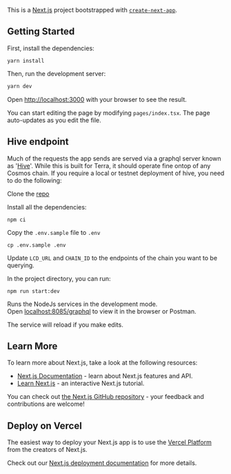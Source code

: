 This is a [Next.js](https://nextjs.org/) project bootstrapped with [`create-next-app`](https://github.com/vercel/next.js/tree/canary/packages/create-next-app).

## Getting Started

First, install the dependencies:

```
yarn install
```
Then, run the development server:

```bash
yarn dev
```

Open [http://localhost:3000](http://localhost:3000) with your browser to see the result.

You can start editing the page by modifying `pages/index.tsx`. The page auto-updates as you edit the file.

## Hive endpoint

Much of the requests the app sends are served via a graphql server known as '[Hive](https://github.com/terra-money/hive-graph)'. While this is built for Terra, it should operate fine ontop of any Cosmos chain. If you require a local or testnet deployment of hive, you need to do the following:

Clone the [repo](https://github.com/terra-money/hive-graph)

Install all the dependencies:

```
npm ci
```

Copy the `.env.sample` file to `.env`

```
cp .env.sample .env
```

Update `LCD_URL` and `CHAIN_ID` to the endpoints of the chain you want to be querying.

In the project directory, you can run:

`npm run start:dev`

Runs the NodeJs services in the development mode.\
Open [localhost:8085/graphql](http://localhost:8085/graphql) to view it in the browser or Postman.

The service will reload if you make edits.

## Learn More

To learn more about Next.js, take a look at the following resources:

- [Next.js Documentation](https://nextjs.org/docs) - learn about Next.js features and API.
- [Learn Next.js](https://nextjs.org/learn) - an interactive Next.js tutorial.

You can check out [the Next.js GitHub repository](https://github.com/vercel/next.js/) - your feedback and contributions are welcome!

## Deploy on Vercel

The easiest way to deploy your Next.js app is to use the [Vercel Platform](https://vercel.com/new?utm_medium=default-template&filter=next.js&utm_source=create-next-app&utm_campaign=create-next-app-readme) from the creators of Next.js.

Check out our [Next.js deployment documentation](https://nextjs.org/docs/deployment) for more details.
